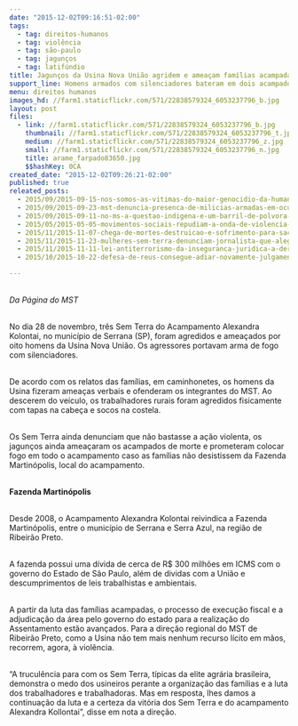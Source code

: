```yaml
---
date: "2015-12-02T09:16:51-02:00"
tags:
  - tag: direitos-humanos
  - tag: violência
  - tag: são-paulo
  - tag: jagunços
  - tag: latifúndio
title: Jagunços da Usina Nova União agridem e ameaçam famílias acampadas em Serrana
support_line: Homens armados com silenciadores bateram em dois acampados e disseram às famílias que botarão fogo nos barracos caso não desistam da Fazenda Martinópolis.
menu: direitos humanos
images_hd: //farm1.staticflickr.com/571/22838579324_6053237796_b.jpg
layout: post
files:
  - link: //farm1.staticflickr.com/571/22838579324_6053237796_b.jpg
    thumbnail: //farm1.staticflickr.com/571/22838579324_6053237796_t.jpg
    medium: //farm1.staticflickr.com/571/22838579324_6053237796_z.jpg
    small: //farm1.staticflickr.com/571/22838579324_6053237796_n.jpg
    title: arame_farpado83650.jpg
    $$hashKey: 0CA
created_date: "2015-12-02T09:26:21-02:00"
published: true
releated_posts:
  - 2015/09/2015-09-15-nos-somos-as-vitimas-do-maior-genocidio-da-humanidade-denuncia-militante-indigena.md
  - 2015/09/2015-09-23-mst-denuncia-presenca-de-milicias-armadas-em-ocupacao-de-casa-verde.md
  - 2015/09/2015-09-11-no-ms-a-questao-indigena-e-um-barril-de-polvora-prestes-a-explodir.md
  - 2015/05/2015-05-05-movimentos-sociais-repudiam-a-onda-de-violencia-no-campo-em-tocantins.md
  - 2015/11/2015-11-07-chega-de-mortes-destruicao-e-sofrimento-para-saciar-a-voracidade-da-mineracao.md
  - 2015/11/2015-11-23-mulheres-sem-terra-denunciam-jornalista-que-alegou-casos-de-estupros-em-acampamentos-do-mst.md
  - 2015/11/2015-11-11-lei-antiterrorismo-da-inseguranca-juridica-a-derrota-da-democracia.md
  - 2015/10/2015-10-22-defesa-de-reus-consegue-adiar-novamente-julgamento-de-unai.md

---
```

<p><br />
<em>Da P&aacute;gina do MST</em></p>

<p><br />
No dia 28 de novembro, tr&ecirc;s Sem Terra do Acampamento Alexandra Kolontai, no munic&iacute;pio de Serrana (SP), foram agredidos e amea&ccedil;ados por oito homens da Usina Nova Uni&atilde;o. Os agressores portavam arma de fogo com silenciadores.&nbsp;</p>

<p><br />
De acordo com os relatos das fam&iacute;lias, em caminhonetes, os homens da Usina fizeram amea&ccedil;as verbais e ofenderam os integrantes do MST. Ao descerem do ve&iacute;culo, os trabalhadores rurais foram agredidos fisicamente com tapas na cabe&ccedil;a e socos na costela.&nbsp;</p>

<p><br />
Os Sem Terra ainda denunciam que n&atilde;o bastasse a a&ccedil;&atilde;o violenta, os jagun&ccedil;os ainda amea&ccedil;aram os acampados de morte e prometeram colocar fogo em todo o acampamento caso as fam&iacute;lias n&atilde;o desistissem da Fazenda Martin&oacute;polis, local do acampamento.</p>

<p><br />
<strong>Fazenda Martin&oacute;polis</strong></p>

<p><br />
Desde 2008, o Acampamento Alexandra Kolontai reivindica a Fazenda Martin&oacute;polis, entre o munic&iacute;pio de Serrana e Serra Azul, na regi&atilde;o de Ribeir&atilde;o Preto.&nbsp;</p>

<p><br />
A fazenda possui uma d&iacute;vida de cerca de R$ 300 milh&otilde;es em ICMS com o governo do Estado de S&atilde;o Paulo, al&eacute;m de dividas com a Uni&atilde;o e descumprimentos de leis trabalhistas e ambientais.</p>

<p><br />
A partir da luta das fam&iacute;lias acampadas, o processo de execu&ccedil;&atilde;o fiscal e a adjudica&ccedil;&atilde;o da &aacute;rea pelo governo do estado para a realiza&ccedil;&atilde;o do Assentamento est&atilde;o avan&ccedil;ados. Para a dire&ccedil;&atilde;o regional do MST de Ribeir&atilde;o Preto, como a Usina n&atilde;o tem mais nenhum recurso l&iacute;cito em m&atilde;os, recorrem, agora, &agrave; viol&ecirc;ncia.</p>

<p><br />
&ldquo;A trucul&ecirc;ncia para com os Sem Terra, t&iacute;picas da elite agr&aacute;ria brasileira, demonstra o medo dos usineiros perante a organiza&ccedil;&atilde;o das fam&iacute;lias e a luta dos trabalhadores e trabalhadoras. Mas em resposta, lhes damos a continua&ccedil;&atilde;o da luta e a certeza da vit&oacute;ria dos Sem Terra e do acampamento Alexandra Kollontai&rdquo;, disse em nota a dire&ccedil;&atilde;o.</p>
